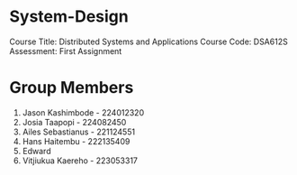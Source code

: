 # System-Design
Course Title: Distributed Systems and Applications 
Course Code: DSA612S 
Assessment: First Assignment

# Group Members
1. Jason Kashimbode - 224012320
2. Josia Taapopi - 224082450
3. Ailes Sebastianus - 221124551
4. Hans Haitembu - 222135409
5. Edward 
6. Vitjiukua Kaereho - 223053317

